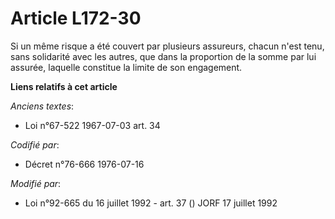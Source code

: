 # Article L172-30

Si un même risque a été couvert par plusieurs assureurs, chacun n'est tenu, sans solidarité avec les autres, que dans la
proportion de la somme par lui assurée, laquelle constitue la limite de son engagement.

**Liens relatifs à cet article**

_Anciens textes_:

  - Loi n°67-522 1967-07-03 art. 34

_Codifié par_:

  - Décret n°76-666 1976-07-16

_Modifié par_:

  - Loi n°92-665 du 16 juillet 1992 - art. 37 () JORF 17 juillet 1992
